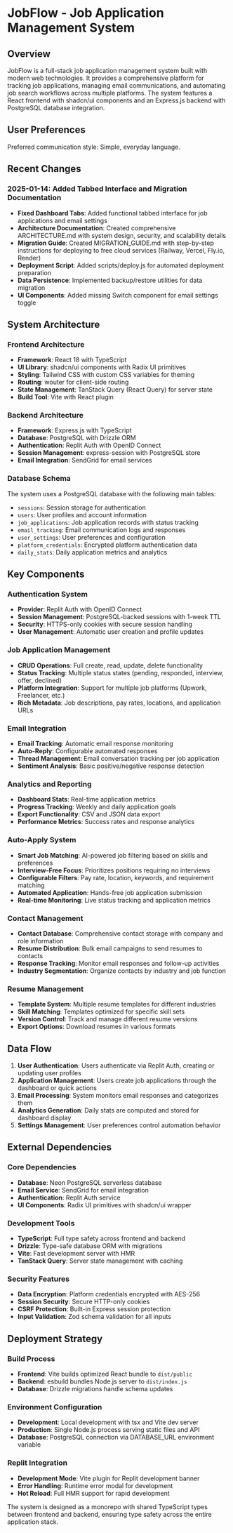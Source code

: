 # JobFlow - Job Application Management System

## Overview

JobFlow is a full-stack job application management system built with modern web technologies. It provides a comprehensive platform for tracking job applications, managing email communications, and automating job search workflows across multiple platforms. The system features a React frontend with shadcn/ui components and an Express.js backend with PostgreSQL database integration.

## User Preferences

Preferred communication style: Simple, everyday language.

## Recent Changes

### 2025-01-14: Added Tabbed Interface and Migration Documentation
- **Fixed Dashboard Tabs**: Added functional tabbed interface for job applications and email settings
- **Architecture Documentation**: Created comprehensive ARCHITECTURE.md with system design, security, and scalability details
- **Migration Guide**: Created MIGRATION_GUIDE.md with step-by-step instructions for deploying to free cloud services (Railway, Vercel, Fly.io, Render)
- **Deployment Script**: Added scripts/deploy.js for automated deployment preparation
- **Data Persistence**: Implemented backup/restore utilities for data migration
- **UI Components**: Added missing Switch component for email settings toggle

## System Architecture

### Frontend Architecture
- **Framework**: React 18 with TypeScript
- **UI Library**: shadcn/ui components with Radix UI primitives
- **Styling**: Tailwind CSS with custom CSS variables for theming
- **Routing**: wouter for client-side routing
- **State Management**: TanStack Query (React Query) for server state
- **Build Tool**: Vite with React plugin

### Backend Architecture
- **Framework**: Express.js with TypeScript
- **Database**: PostgreSQL with Drizzle ORM
- **Authentication**: Replit Auth with OpenID Connect
- **Session Management**: express-session with PostgreSQL store
- **Email Integration**: SendGrid for email services

### Database Schema
The system uses a PostgreSQL database with the following main tables:
- `sessions`: Session storage for authentication
- `users`: User profiles and account information
- `job_applications`: Job application records with status tracking
- `email_tracking`: Email communication logs and responses
- `user_settings`: User preferences and configuration
- `platform_credentials`: Encrypted platform authentication data
- `daily_stats`: Daily application metrics and analytics

## Key Components

### Authentication System
- **Provider**: Replit Auth with OpenID Connect
- **Session Management**: PostgreSQL-backed sessions with 1-week TTL
- **Security**: HTTPS-only cookies with secure session handling
- **User Management**: Automatic user creation and profile updates

### Job Application Management
- **CRUD Operations**: Full create, read, update, delete functionality
- **Status Tracking**: Multiple status states (pending, responded, interview, offer, declined)
- **Platform Integration**: Support for multiple job platforms (Upwork, Freelancer, etc.)
- **Rich Metadata**: Job descriptions, pay rates, locations, and application URLs

### Email Integration
- **Email Tracking**: Automatic email response monitoring
- **Auto-Reply**: Configurable automated responses
- **Thread Management**: Email conversation tracking per job application
- **Sentiment Analysis**: Basic positive/negative response detection

### Analytics and Reporting
- **Dashboard Stats**: Real-time application metrics
- **Progress Tracking**: Weekly and daily application goals
- **Export Functionality**: CSV and JSON data export
- **Performance Metrics**: Success rates and response analytics

### Auto-Apply System
- **Smart Job Matching**: AI-powered job filtering based on skills and preferences
- **Interview-Free Focus**: Prioritizes positions requiring no interviews
- **Configurable Filters**: Pay rate, location, keywords, and requirement matching
- **Automated Application**: Hands-free job application submission
- **Real-time Monitoring**: Live status tracking and application metrics

### Contact Management
- **Contact Database**: Comprehensive contact storage with company and role information
- **Resume Distribution**: Bulk email campaigns to send resumes to contacts
- **Response Tracking**: Monitor email responses and follow-up activities
- **Industry Segmentation**: Organize contacts by industry and job function

### Resume Management
- **Template System**: Multiple resume templates for different industries
- **Skill Matching**: Templates optimized for specific skill sets
- **Version Control**: Track and manage different resume versions
- **Export Options**: Download resumes in various formats

## Data Flow

1. **User Authentication**: Users authenticate via Replit Auth, creating or updating user profiles
2. **Application Management**: Users create job applications through the dashboard or quick actions
3. **Email Processing**: System monitors email responses and categorizes them
4. **Analytics Generation**: Daily stats are computed and stored for dashboard display
5. **Settings Management**: User preferences control automation behavior

## External Dependencies

### Core Dependencies
- **Database**: Neon PostgreSQL serverless database
- **Email Service**: SendGrid for email integration
- **Authentication**: Replit Auth service
- **UI Components**: Radix UI primitives with shadcn/ui wrapper

### Development Tools
- **TypeScript**: Full type safety across frontend and backend
- **Drizzle**: Type-safe database ORM with migrations
- **Vite**: Fast development server with HMR
- **TanStack Query**: Server state management with caching

### Security Features
- **Data Encryption**: Platform credentials encrypted with AES-256
- **Session Security**: Secure HTTP-only cookies
- **CSRF Protection**: Built-in Express session protection
- **Input Validation**: Zod schema validation for all inputs

## Deployment Strategy

### Build Process
- **Frontend**: Vite builds optimized React bundle to `dist/public`
- **Backend**: esbuild bundles Node.js server to `dist/index.js`
- **Database**: Drizzle migrations handle schema updates

### Environment Configuration
- **Development**: Local development with tsx and Vite dev server
- **Production**: Single Node.js process serving static files and API
- **Database**: PostgreSQL connection via DATABASE_URL environment variable

### Replit Integration
- **Development Mode**: Vite plugin for Replit development banner
- **Error Handling**: Runtime error modal for development
- **Hot Reload**: Full HMR support for rapid development

The system is designed as a monorepo with shared TypeScript types between frontend and backend, ensuring type safety across the entire application stack.